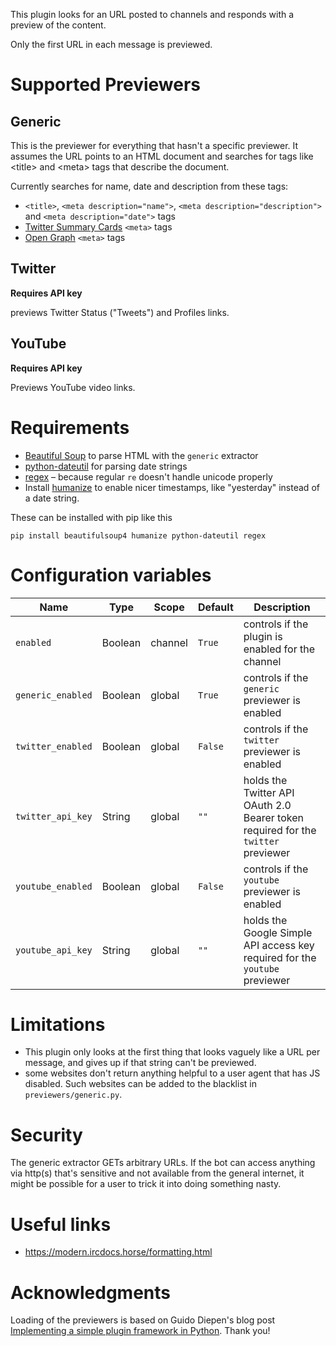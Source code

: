This plugin looks for an URL posted to channels and responds with a preview of the content.

Only the first URL in each message is previewed.

# Supported Previewers

## Generic

This is the previewer for everything that hasn't a specific previewer.
It assumes the URL points to an HTML document and searches for tags
like \<title\> and \<meta\> tags that describe the document.

Currently searches for name, date and description from these tags:
* `<title>`, `<meta description="name">`, `<meta description="description">` and `<meta description="date">` tags
* [Twitter Summary Cards](https://developer.twitter.com/en/docs/twitter-for-websites/cards/overview/summary) `<meta>` tags
* [Open Graph](https://ogp.me/) `<meta>` tags


## Twitter
**Requires API key**

previews Twitter Status ("Tweets") and Profiles links.

## YouTube
**Requires API key**

Previews YouTube video links.

# Requirements

* [Beautiful Soup](https://www.crummy.com/software/BeautifulSoup/) to parse HTML with the `generic` extractor
* [python-dateutil](https://github.com/dateutil/dateutil/) for parsing date strings
* [regex](https://bitbucket.org/mrabarnett/mrab-regex/src/hg/) – because regular `re` doesn't handle unicode properly
* Install [humanize](https://github.com/jmoiron/humanize/) to enable nicer timestamps, like "yesterday" instead of a date string.

These can be installed with pip like this

    pip install beautifulsoup4 humanize python-dateutil regex


# Configuration variables
| Name              | Type    | Scope   | Default | Description                                                                       |
|-------------------|---------|---------|---------|-----------------------------------------------------------------------------------|
| `enabled`         | Boolean | channel | `True`  | controls if the plugin is enabled for the channel                                 |
| `generic_enabled` | Boolean | global  | `True`  | controls if the `generic` previewer is enabled                                    |
| `twitter_enabled` | Boolean | global  | `False` | controls if the `twitter` previewer is enabled                                    |
| `twitter_api_key` | String  | global  | `""`    | holds the Twitter API OAuth 2.0 Bearer token required for the `twitter` previewer |
| `youtube_enabled` | Boolean | global  | `False` | controls if the `youtube` previewer is enabled                                    |
| `youtube_api_key` | String  | global  | `""`    | holds the Google Simple API access key required for the `youtube` previewer       |

# Limitations

* This plugin only looks at the first thing that looks vaguely like a URL per message, and gives up if that string can't be previewed.
* some websites don't return anything helpful to a user agent that has JS disabled. Such websites can be added to the blacklist in `previewers/generic.py`.

# Security

The generic extractor GETs arbitrary URLs.
If the bot can access anything via http(s) that's sensitive and not available
from the general internet, it might be possible for a user to trick it into doing something nasty.

# Useful links

* https://modern.ircdocs.horse/formatting.html

# Acknowledgments

Loading of the previewers is based on Guido Diepen's blog post [Implementing a simple plugin framework in Python](https://www.guidodiepen.nl/2019/02/implementing-a-simple-plugin-framework-in-python/). Thank you!
